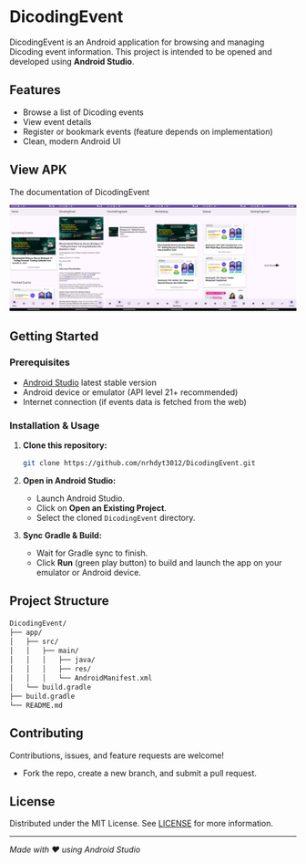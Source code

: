 # DicodingEvent

DicodingEvent is an Android application for browsing and managing Dicoding event information. This project is intended to be opened and developed using **Android Studio**.

## Features

- Browse a list of Dicoding events
- View event details
- Register or bookmark events (feature depends on implementation)
- Clean, modern Android UI

## View APK

The documentation of DicodingEvent

![View 1](https://github.com/nrhdyt3012/DicodingEvent/blob/main/Screenshot_20250521_084013_Screenshot_20250521_084117_Screenshot_20250521_084145_Screenshot_20250521_084204_Screenshot_20250521_084219_Screenshot_20250521_084229.jpeg)

## Getting Started

### Prerequisites

- [Android Studio](https://developer.android.com/studio) latest stable version
- Android device or emulator (API level 21+ recommended)
- Internet connection (if events data is fetched from the web)

### Installation & Usage

1. **Clone this repository:**
   ```bash
   git clone https://github.com/nrhdyt3012/DicodingEvent.git
   ```

2. **Open in Android Studio:**
   - Launch Android Studio.
   - Click on **Open an Existing Project**.
   - Select the cloned `DicodingEvent` directory.

3. **Sync Gradle & Build:**
   - Wait for Gradle sync to finish.
   - Click **Run** (green play button) to build and launch the app on your emulator or Android device.

## Project Structure

```
DicodingEvent/
├── app/
│   ├── src/
│   │   ├── main/
│   │   │   ├── java/
│   │   │   ├── res/
│   │   │   └── AndroidManifest.xml
│   └── build.gradle
├── build.gradle
└── README.md
```

## Contributing

Contributions, issues, and feature requests are welcome!  
- Fork the repo, create a new branch, and submit a pull request.

## License

Distributed under the MIT License. See [LICENSE](LICENSE) for more information.

---

*Made with ❤️ using Android Studio*

